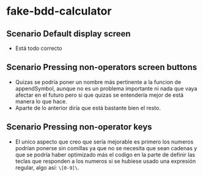 # fake-bdd-calculator

## Scenario Default display screen

- Está todo correcto

## Scenario Pressing non-operators screen buttons

- Quizas se podría poner un nombre más pertinente a la funcion de appendSymbol, aunque no es un problema importante ni nada que vaya afectar en el futuro pero si que quizas se entendería mejor de está manera lo que hace.
- Aparte de lo anterior diría que está bastante bien el resto.

## Scenario Pressing non-operator keys

- El unico aspecto que creo que sería mejorable es primero los numeros podrían ponerse sin comillas ya que no se necesita que sean cadenas y que se podría haber optimizado más el codigo en la parte de definir las teclas que responden a los numeros si se hubiese usado una expresión regular, algo así: `\[0-9]\`.
